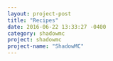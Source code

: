 ```yaml
---
layout: project-post
title: "Recipes"
date: 2016-06-22 13:33:27 -0400
category: shadowmc
project: shadowmc
project-name: "ShadowMC"
---
```


<canvas class="recipe crafting" data-input="iron_ingot" data-output="ShadowMC:nuggetIron*9"></canvas>

<canvas class="recipe crafting" data-input="ShadowMC:nuggetIron,ShadowMC:nuggetIron,ShadowMC:nuggetIron,ShadowMC:nuggetIron,ShadowMC:nuggetIron,ShadowMC:nuggetIron,ShadowMC:nuggetIron,ShadowMC:nuggetIron,ShadowMC:nuggetIron" data-output="iron_ingot"></canvas>